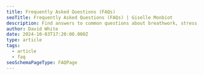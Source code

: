 ```yaml
---
title: Frequently Asked Questions (FAQs)
seoTitle: Frequently Asked Questions (FAQs) | Giselle Monbiot
description: Find answers to common questions about breathwork, stress, and personal growth with Giselle Monbiot. Explore tips and resources for well-being.
author: David White
date: 2024-10-03T17:20:00.000Z
type: article
tags:
  - article
  - faq
seoSchemaPageType: FAQPage
---
```

